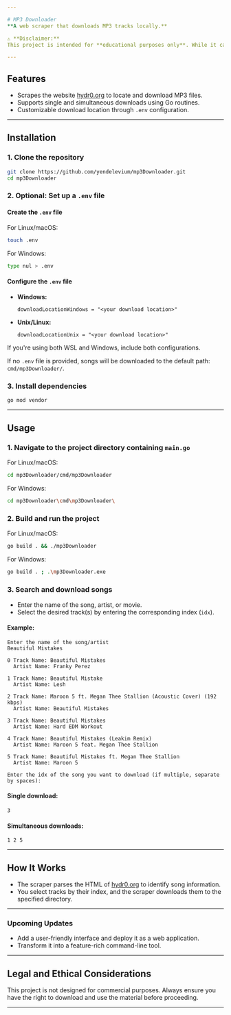 ```yaml
---

# MP3 Downloader  
**A web scraper that downloads MP3 tracks locally.**  

⚠ **Disclaimer:**  
This project is intended for **educational purposes only**. While it can access copyrighted material, it is not meant for any illegal or unethical use. The creator does not condone or encourage using this tool to download copyrighted material.  

---
```


## Features  
- Scrapes the website [hydr0.org](https://hydr0.org/) to locate and download MP3 files.  
- Supports single and simultaneous downloads using Go routines.  
- Customizable download location through `.env` configuration.  

---

## Installation  

### 1. Clone the repository  
```bash
git clone https://github.com/yendelevium/mp3Downloader.git
cd mp3Downloader
```  

### 2. Optional: Set up a `.env` file  

#### Create the `.env` file  
For Linux/macOS:  
```bash
touch .env
```  
For Windows:  
```bash
type nul > .env
```  

#### Configure the `.env` file  
- **Windows:**  
  ```plaintext
  downloadLocationWindows = "<your download location>"
  ```  
- **Unix/Linux:**  
  ```plaintext
  downloadLocationUnix = "<your download location>"
  ```  
If you're using both WSL and Windows, include both configurations.  

If no `.env` file is provided, songs will be downloaded to the default path:  
`cmd/mp3Downloader/`.  

### 3. Install dependencies  
```bash
go mod vendor
```  

---

## Usage  

### 1. Navigate to the project directory containing `main.go`  
For Linux/macOS:  
```bash
cd mp3Downloader/cmd/mp3Downloader
```  
For Windows:  
```bash
cd mp3Downloader\cmd\mp3Downloader\
```  

### 2. Build and run the project  
For Linux/macOS:  
```bash
go build . && ./mp3Downloader
```  
For Windows:  
```bash
go build . ; .\mp3Downloader.exe
```  

### 3. Search and download songs  
- Enter the name of the song, artist, or movie.  
- Select the desired track(s) by entering the corresponding index (`idx`).  

#### Example:  
```plaintext
Enter the name of the song/artist  
Beautiful Mistakes  

0 Track Name: Beautiful Mistakes  
  Artist Name: Franky Perez  

1 Track Name: Beautiful Mistake  
  Artist Name: Lesh  

2 Track Name: Maroon 5 ft. Megan Thee Stallion (Acoustic Cover) (192 kbps)  
  Artist Name: Beautiful Mistakes  

3 Track Name: Beautiful Mistakes  
  Artist Name: Hard EDM Workout  

4 Track Name: Beautiful Mistakes (Leakim Remix)  
  Artist Name: Maroon 5 feat. Megan Thee Stallion  

5 Track Name: Beautiful Mistakes ft. Megan Thee Stallion  
  Artist Name: Maroon 5  

Enter the idx of the song you want to download (if multiple, separate by spaces):  
```  

#### Single download:  
```plaintext
3
```  

#### Simultaneous downloads:  
```plaintext
1 2 5
```  

---

## How It Works  
- The scraper parses the HTML of [hydr0.org](https://hydr0.org/) to identify song information.  
- You select tracks by their index, and the scraper downloads them to the specified directory.  

---

### Upcoming Updates  
- Add a user-friendly interface and deploy it as a web application.  
- Transform it into a feature-rich command-line tool.  

---

## Legal and Ethical Considerations  
This project is not designed for commercial purposes. Always ensure you have the right to download and use the material before proceeding.  

--- 
